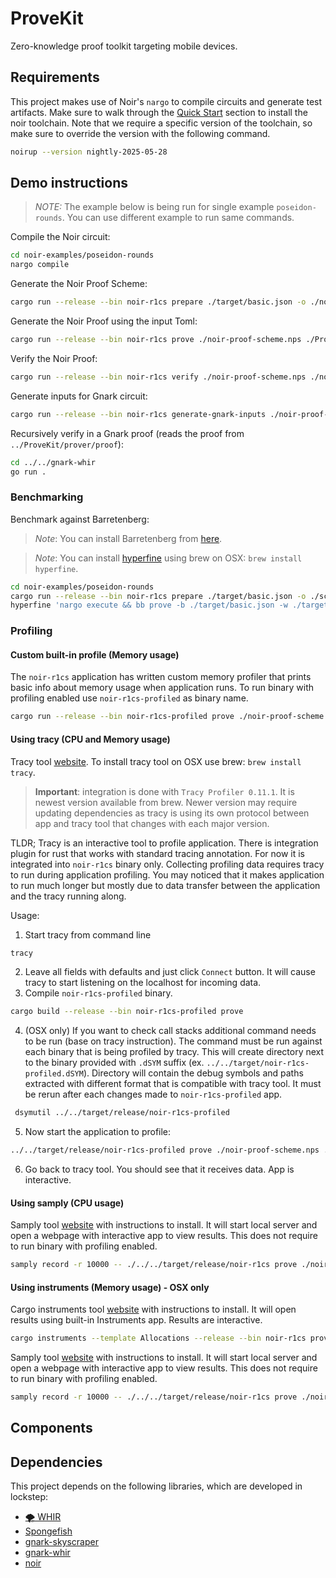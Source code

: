 # ProveKit

Zero-knowledge proof toolkit targeting mobile devices.

## Requirements

This project makes use of Noir's `nargo` to compile circuits and generate test artifacts. Make sure to walk through the [Quick Start](https://noir-lang.org/docs/getting_started/quick_start#noir) section to install the noir toolchain. Note that we require a specific version of the toolchain, so make sure to override the version with the following command.

```sh
noirup --version nightly-2025-05-28
```

## Demo instructions

> _NOTE:_ The example below is being run for single example `poseidon-rounds`. You can use different example to run same commands.

Compile the Noir circuit:

```sh
cd noir-examples/poseidon-rounds
nargo compile
```

Generate the Noir Proof Scheme:

```sh
cargo run --release --bin noir-r1cs prepare ./target/basic.json -o ./noir-proof-scheme.nps
```

Generate the Noir Proof using the input Toml:

```sh
cargo run --release --bin noir-r1cs prove ./noir-proof-scheme.nps ./Prover.toml -o ./noir-proof.np
```

Verify the Noir Proof:

```sh
cargo run --release --bin noir-r1cs verify ./noir-proof-scheme.nps ./noir-proof.np
```

Generate inputs for Gnark circuit:

```sh
cargo run --release --bin noir-r1cs generate-gnark-inputs ./noir-proof-scheme.nps ./noir-proof.np
```

Recursively verify in a Gnark proof (reads the proof from `../ProveKit/prover/proof`):

```sh
cd ../../gnark-whir
go run .
```

### Benchmarking

Benchmark against Barretenberg:

> _Note_: You can install Barretenberg from [here](https://github.com/AztecProtocol/aztec-packages/blob/master/barretenberg/bbup/README.md).

> _Note_: You can install [hyperfine](https://github.com/sharkdp/hyperfine) using brew on OSX: `brew install hyperfine`.

```sh
cd noir-examples/poseidon-rounds
cargo run --release --bin noir-r1cs prepare ./target/basic.json -o ./scheme.nps
hyperfine 'nargo execute && bb prove -b ./target/basic.json -w ./target/basic.gz -o ./target' '../../target/release/noir-r1cs prove ./scheme.nps ./Prover.toml'
```

### Profiling

#### Custom built-in profile (Memory usage)

The `noir-r1cs` application has written custom memory profiler that prints basic info about memory usage when application
runs. To run binary with profiling enabled use `noir-r1cs-profiled` as binary name.

```sh
cargo run --release --bin noir-r1cs-profiled prove ./noir-proof-scheme.nps ./Prover.toml -o ./noir-proof.np
```

#### Using tracy (CPU and Memory usage)

Tracy tool [website](https://github.com/wolfpld/tracy). To install tracy tool on OSX use brew: `brew install tracy`.

> **Important**: integration is done with `Tracy Profiler 0.11.1`. It is newest version available from brew. Newer
> version may require updating dependencies as tracy is using its own protocol between app and tracy tool that changes
> with each major version.

TLDR; Tracy is an interactive tool to profile application. There is integration plugin for rust that works with
standard tracing annotation. For now it is integrated into `noir-r1cs` binary only. Collecting profiling data requires
tracy to run during application profiling. You may noticed that it makes application to run much longer but mostly
due to data transfer between the application and the tracy running along.

Usage:

1. Start tracy from command line
```sh
tracy
```
2. Leave all fields with defaults and just click `Connect` button. It will cause tracy to start listening on the
   localhost for incoming data.
3.  Compile `noir-r1cs-profiled` binary.
```sh
cargo build --release --bin noir-r1cs-profiled prove
```
4. (OSX only) If you want to check call stacks additional command needs to be run (base on tracy instruction). The
   command must be run against each binary that is being profiled by tracy. This will create directory next to the 
   binary provided with `.dSYM` suffix (ex. `../../target/noir-r1cs-profiled.dSYM`). Directory will contain the
   debug symbols and paths extracted with different format that is compatible with tracy tool. It must be rerun after
   each changes made to `noir-r1cs-profiled` app.
```sh
 dsymutil ../../target/release/noir-r1cs-profiled
```
5. Now start the application to profile:
```sh
../../target/release/noir-r1cs-profiled prove ./noir-proof-scheme.nps ./Prover.toml -o ./noir-proof.np
```
6. Go back to tracy tool. You should see that it receives data. App is interactive.

#### Using samply (CPU usage)

Samply tool [website](https://github.com/mstange/samply/) with instructions to install. It will start local server and
open a webpage with interactive app to view results. This does not require to run binary
with profiling enabled.

```sh
samply record -r 10000 -- ./../../target/release/noir-r1cs prove ./noir-proof-scheme.nps ./noir-examples/poseidon-rounds/Prover.toml -o ./noir-proof.np
```

#### Using instruments (Memory usage) - OSX only

Cargo instruments tool [website](https://crates.io/crates/cargo-instruments) with instructions to install. It will open
results using built-in Instruments app. Results are interactive.

```sh
cargo instruments --template Allocations --release --bin noir-r1cs prove ./noir-proof-scheme.nps ./Prover.toml -o ./noir-proof.np
```

Samply tool [website](https://github.com/mstange/samply/) with instructions to install. It will start local server and
open a webpage with interactive app to view results. This does not require to run binary
with profiling enabled.

```sh
samply record -r 10000 -- ./../../target/release/noir-r1cs prove ./noir-proof-scheme.nps ./noir-examples/poseidon-rounds/Prover.toml -o ./noir-proof.np
```

## Components

## Dependencies

This project depends on the following libraries, which are developed in lockstep:

- [🌪️ WHIR](https://github.com/WizardOfMenlo/whir)
- [Spongefish](https://github.com/arkworks-rs/spongefish)
- [gnark-skyscraper](https://github.com/reilabs/gnark-skyscraper)
- [gnark-whir](./gnark-whir/README.md)
- [noir](https://github.com/noir-lang/noir)
